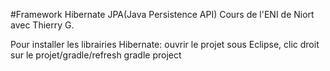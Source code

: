 #Framework Hibernate JPA(Java Persistence API)
Cours de l'ENI de Niort avec Thierry G.

Pour installer les librairies Hibernate: ouvrir le projet sous Eclipse, clic droit sur le projet/gradle/refresh gradle project
